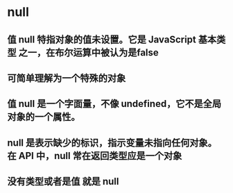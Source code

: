 # null

## 值 null 特指对象的值未设置。它是 JavaScript 基本类型 之一，在布尔运算中被认为是false

## 可简单理解为一个特殊的对象

## 值 null 是一个字面量，不像 undefined，它不是全局对象的一个属性。

## null 是表示缺少的标识，指示变量未指向任何对象。在 API 中，null 常在返回类型应是一个对象

## 没有类型或者是值 就是 null
